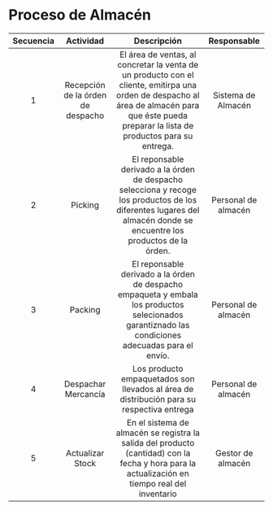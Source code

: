 # Proceso de Almacén
|Secuencia | Actividad | Descripción | Responsable |
|:----:|:----------------:|:--------------------------:|:-----------:|
| 1 | Recepción de la órden de despacho | El área de ventas, al concretar la venta de un producto con el cliente, emitirpa una orden de despacho al área de almacén para que éste pueda preparar la lista de productos para su entrega. | Sistema de Almacén |
| 2 | Picking | El reponsable derivado a la órden de despacho selecciona y recoge los productos de los diferentes lugares del almacén donde se encuentre los productos de la órden. | Personal de almacén |
| 3 | Packing | El reponsable derivado a la órden de despacho empaqueta y embala los productos selecionados garantiznado las condiciones adecuadas para el envío.| Personal de almacén |
| 4 | Despachar Mercancía | Los producto empaquetados son llevados al área de distribución para su respectiva entrega| Personal de almacén |
| 5 | Actualizar Stock | En el sistema de almacén se registra la salida del producto (cantidad) con la fecha y hora para la actualización en tiempo real del inventario | Gestor de almacén |
